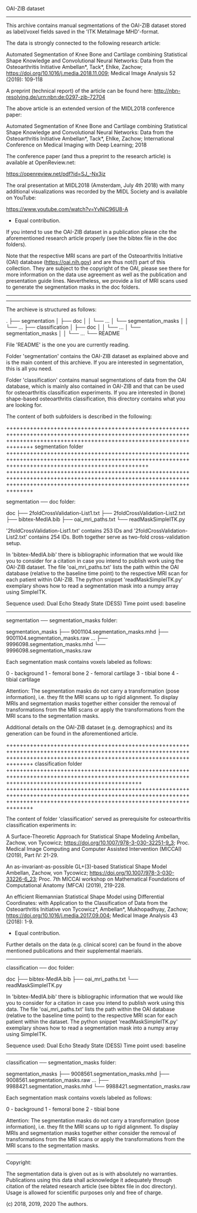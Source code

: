 OAI-ZIB dataset 

--------------------------------------------------------------------------------------------------------------------------------------------------------------------------

This archive contains manual segmentations of the OAI-ZIB dataset stored as label/voxel fields saved in the 'ITK MetaImage MHD'-format. 

The data is strongly connected to the following research article:

Automated Segmentation of Knee Bone and Cartilage combining Statistical Shape Knowledge and Convolutional Neural Networks: Data from the Osteoarthritis Initiative
Ambellan*, Tack*, Ehlke, Zachow; https://doi.org/10.1016/j.media.2018.11.009; Medical Image Analysis 52 (2019): 109-118

A preprint (technical report) of the article can be found here: http://nbn-resolving.de/urn:nbn:de:0297-zib-72704

The above article is an extended version of the MIDL2018 conference paper:

Automated Segmentation of Knee Bone and Cartilage combining Statistical Shape Knowledge and Convolutional Neural Networks: Data from the Osteoarthritis Initiative
Ambellan*, Tack*, Ehlke, Zachow; International Conference on Medical Imaging with Deep Learning; 2018

The conference paper (and thus a preprint to the research article) is available at OpenReview.net:

https://openreview.net/pdf?id=SJ_-Nx3jz

The oral presentation at MIDL2018 (Amsterdam, July 4th 2018) with many additional visualizations was recorded by the MIDL Society and is available on YouTube:

https://www.youtube.com/watch?v=YvNiC96U8-A

* Equal contribution.

If you intend to use the OAI-ZIB dataset in a publication please cite the aforementioned research article properly (see the bibtex file in the doc folders).

Note that the respective MRI scans are part of the Osteoarthritis Initiative (OAI) database (https://oai.nih.gov) and are thus not(!) part of this collection.
They are subject to the copyright of the OAI, please see there for more information on the data use agreement as well as the publication and presentation guide lines.
Nevertheless, we provide a list of MRI scans used to generate the segmentation masks in the doc folders.

--------------------------------------------------------------------------------------------------------------------------------------------------------------------------
--------------------------------------------------------------------------------------------------------------------------------------------------------------------------

The archieve is structured as follows:

.
├── segmentation
│   ├── doc
│   │   └── ...
│   └── segmentation_masks
│   │   └── ...
├── classification
│   ├── doc
│   │   └── ...
│   └── segmentation_masks
│   │   └── ...
└── README

File 'README' is the one you are currently reading.

Folder 'segmentation' contains the OAI-ZIB dataset as explained above and is the main content of this archieve. If you are interested in segmentation, this is all you need.

Folder 'classification' contains manual segmentations of data from the OAI database, which is mainly also contained in OAI-ZIB and that can be used for osteoarthritis 
classification experiments. If you are  interested in (bone) shape-based osteoarthritis classification, this directory contains what you are looking for.

The content of both subfolders is described in the following:

++++++++++++++++++++++++++++++++++++++++++++++++++++++++++++++++++++++++++++++++++++++++++++++++++++++++++++++++++++++++++++++++++++++++++++++++++++++++++++++++++++++++++
segmentation folder ++++++++++++++++++++++++++++++++++++++++++++++++++++++++++++++++++++++++++++++++++++++++++++++++++++++++++++++++++++++++++++++++++++++++++++++++++++++
++++++++++++++++++++++++++++++++++++++++++++++++++++++++++++++++++++++++++++++++++++++++++++++++++++++++++++++++++++++++++++++++++++++++++++++++++++++++++++++++++++++++++

segmentation ── doc folder:

doc
├── 2foldCrossValidation-List1.txt
├── 2foldCrossValidation-List2.txt
├── bibtex-MedIA.bib
├── oai_mri_paths.txt
└── readMaskSimpleITK.py


'2foldCrossValidation-List1.txt' contains 253 IDs and '2foldCrossValidation-List2.txt' contains 254 IDs. Both together serve as two-fold cross-validation setup.

In 'bibtex-MedIA.bib' there is bibliographic information that we would like you to consider for a citation in case you intend to publish work using the OAI-ZIB dataset.
The file 'oai_mri_paths.txt' lists the path within the OAI database (relative to the baseline time point) to the respective MRI scan for each patient within OAI-ZIB.
The python snippet 'readMaskSimpleITK.py' exemplary shows how to read a segmentation mask into a numpy array using SimpleITK. 

Sequence used: Dual Echo Steady State (DESS)
Time point used: baseline

--------------------------------------------------------------------------------------------------------------------------------------------------------------------------

segmentation ── segmentation_masks folder:

segmentation_masks
├── 9001104.segmentation_masks.mhd
├── 9001104.segmentation_masks.raw
...
├── 9996098.segmentation_masks.mhd
└── 9996098.segmentation_masks.raw


Each segmentation mask contains voxels labeled as follows:

0 - background
1 - femoral bone
2 - femoral cartilage
3 - tibial bone
4 - tibial cartilage

Attention: The segmentation masks do not carry a transformation (pose information), i.e. they fit the MRI scans up to rigid alignment. To display MRIs and segmentation 
masks together either consider the removal of transformations from the MRI scans or apply the transformations from the MRI scans to the segmentation masks.

Additional details on the OAI-ZIB dataset (e.g. demographics) and its generation can be found in the aforementioned article.

++++++++++++++++++++++++++++++++++++++++++++++++++++++++++++++++++++++++++++++++++++++++++++++++++++++++++++++++++++++++++++++++++++++++++++++++++++++++++++++++++++++++++
classification folder ++++++++++++++++++++++++++++++++++++++++++++++++++++++++++++++++++++++++++++++++++++++++++++++++++++++++++++++++++++++++++++++++++++++++++++++++++++
++++++++++++++++++++++++++++++++++++++++++++++++++++++++++++++++++++++++++++++++++++++++++++++++++++++++++++++++++++++++++++++++++++++++++++++++++++++++++++++++++++++++++

The content of folder 'classification' served as prerequisite for osteoarthritis classification experiments in:

A Surface-Theoretic Approach for Statistical Shape Modeling 
Ambellan, Zachow, von Tycowicz; https://doi.org/10.1007/978-3-030-32251-9_3; Proc. Medical Image Computing and Computer Assisted Intervention (MICCAI) (2019), Part IV: 21-29.

An as-invariant-as-possible GL+(3)-based Statistical Shape Model
Ambellan, Zachow, von Tycowicz;  https://doi.org/10.1007/978-3-030-33226-6_23; Proc. 7th MICCAI workshop on Mathematical Foundations of Computational Anatomy (MFCA) (2019), 219-228. 

An efficient Riemannian Statistical Shape Model using Differential Coordinates: with Application to the Classification of Data from the Osteoarthritis Initiative
von Tycowicz*, Ambellan*, Mukhopadhyay, Zachow; https://doi.org/10.1016/j.media.2017.09.004; Medical Image Analysis 43 (2018): 1-9.

* Equal contribution.

Further details on the data (e.g. clinical score) can be found in the above mentioned publications and their supplemental maerials.

--------------------------------------------------------------------------------------------------------------------------------------------------------------------------

classification ── doc folder:

doc
├── bibtex-MedIA.bib
├── oai_mri_paths.txt
└── readMaskSimpleITK.py


In 'bibtex-MedIA.bib' there is bibliographic information that we would like you to consider for a citation in case you intend to publish work using this data.
The file 'oai_mri_paths.txt' lists the path within the OAI database (relative to the baseline time point) to the respective MRI scan for each patient within the dataset.
The python snippet 'readMaskSimpleITK.py' exemplary shows how to read a segmentation mask into a numpy array using SimpleITK. 

Sequence used: Dual Echo Steady State (DESS)
Time point used: baseline

--------------------------------------------------------------------------------------------------------------------------------------------------------------------------

classification ── segmentation_masks folder:

segmentation_masks
├── 9008561.segmentation_masks.mhd
├── 9008561.segmentation_masks.raw
...
├── 9988421.segmentation_masks.mhd
└── 9988421.segmentation_masks.raw


Each segmentation mask contains voxels labeled as follows:

0 - background
1 - femoral bone
2 - tibial bone

Attention: The segmentation masks do not carry a transformation (pose information), i.e. they fit the MRI scans up to rigid alignment. To display MRIs and segmentation 
masks together either consider the removal of transformations from the MRI scans or apply the transformations from the MRI scans to the segmentation masks.

--------------------------------------------------------------------------------------------------------------------------------------------------------------------------

Copyright:

The segmentation data is given out as is with absolutely no warranties. Publications using this data shall acknowledge it adequately through citation of the related
research article (see bibtex file in doc directory). Usage is allowed for scientific purposes only and free of charge.

(c) 2018, 2019, 2020 The authors.
